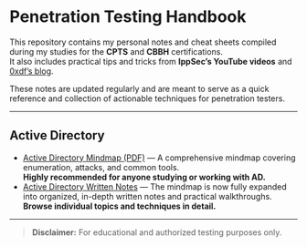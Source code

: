 # Penetration Testing Handbook

This repository contains my personal notes and cheat sheets compiled during my studies for the **CPTS** and **CBBH** certifications.  
It also includes practical tips and tricks from **IppSec’s YouTube videos** and [0xdf’s blog](https://0xdf.gitlab.io/).

These notes are updated regularly and are meant to serve as a quick reference and collection of actionable techniques for penetration testers.

---

## Active Directory

- [Active Directory Mindmap (PDF)](./AD%20notes/Active%20Directory.pdf) — A comprehensive mindmap covering enumeration, attacks, and common tools.  
  **Highly recommended for anyone studying or working with AD.**
- [Active Directory Written Notes](./Active%20Directory/) — The mindmap is now fully expanded into organized, in-depth written notes and practical walkthroughs.  
  **Browse individual topics and techniques in detail.**

---

> **Disclaimer:** For educational and authorized testing purposes only.

